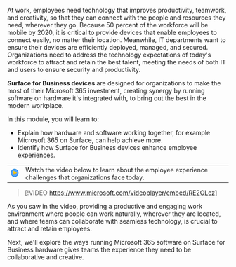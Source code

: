 At work, employees need technology that improves productivity, teamwork, and creativity, so that they can connect with the people and resources they need, wherever they go. Because 50 percent of the workforce will be mobile by 2020, it is critical to provide devices that enable employees to connect easily, no matter their location. Meanwhile, IT departments want to ensure their devices are efficiently deployed, managed, and secured. Organizations need to address the technology expectations of today's workforce to attract and retain the best talent, meeting the needs of both IT and users to ensure security and productivity.

**Surface for Business devices** are designed for organizations to make the most of their Microsoft 365 investment, creating synergy by running software on hardware it's integrated with, to bring out the best in the modern workplace.

In this module, you will learn to: 

- Explain how hardware and software working together, for example Microsoft 365 on Surface, can help achieve more.
- Identify how Surface for Business devices enhance employee experiences.

|||
| :-- | :-- |
|![Icon indicating play video](../media/videoicon.png) | Watch the video below to learn about the employee experience challenges that organizations face today.|

> [!VIDEO https://www.microsoft.com/videoplayer/embed/RE2OLcz]

As you saw in the video, providing a productive and engaging work environment where people can work naturally, wherever they are located, and where teams can collaborate with seamless technology, is crucial to attract and retain employees.

Next, we'll explore the ways running Microsoft 365 software on Surface for Business hardware gives teams the experience they need to be collaborative and creative.
